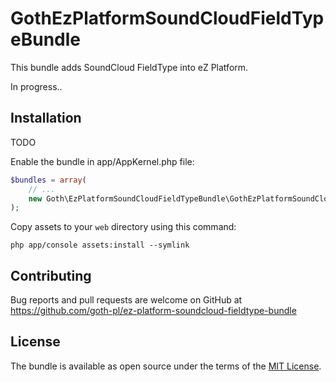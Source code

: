 # GothEzPlatformSoundCloudFieldTypeBundle
This bundle adds SoundCloud FieldType into eZ Platform.

In progress..

## Installation
TODO

Enable the bundle in app/AppKernel.php file:

```php
$bundles = array(
    // ...
    new Goth\EzPlatformSoundCloudFieldTypeBundle\GothEzPlatformSoundCloudFieldTypeBundle(),
);
```

Copy assets to your `web` directory using this command:

```
php app/console assets:install --symlink
```

## Contributing
Bug reports and pull requests are welcome on GitHub at https://github.com/goth-pl/ez-platform-soundcloud-fieldtype-bundle

## License
The bundle is available as open source under the terms of the [MIT License](http://opensource.org/licenses/MIT).